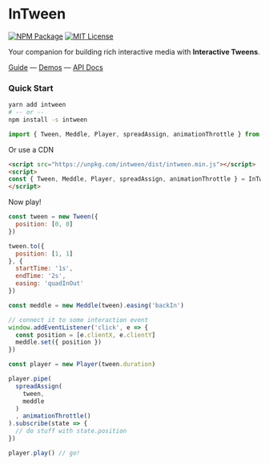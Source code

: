 # InTween

[![NPM Package][npm]][npm-url]
[![MIT License][mit]][mit-url]

Your companion for building rich interactive media with **Interactive Tweens**.

[Guide](https://intween.wellcaffeinated.net/guide) &mdash;
[Demos](https://intween.wellcaffeinated.net/demos/) &mdash;
[API Docs](https://intween.wellcaffeinated.net/api/)

### Quick Start ###

```sh
yarn add intween
# -- or --
npm install -s intween
```

```js
import { Tween, Meddle, Player, spreadAssign, animationThrottle } from 'intween'
```

Or use a CDN

```html
<script src="https://unpkg.com/intween/dist/intween.min.js"></script>
<script>
const { Tween, Meddle, Player, spreadAssign, animationThrottle } = InTween // window.InTween
</script>
```

Now play!

```js
const tween = new Tween({
  position: [0, 0]
})

tween.to({
  position: [1, 1]
}, {
  startTime: '1s',
  endTime: '2s',
  easing: 'quadInOut'
})

const meddle = new Meddle(tween).easing('backIn')

// connect it to some interaction event
window.addEventListener('click', e => {
  const position = [e.clientX, e.clientY]
  meddle.set({ position })
})

const player = new Player(tween.duration)

player.pipe(
  spreadAssign(
    tween,
    meddle
  )
  , animationThrottle()
).subscribe(state => {
  // do stuff with state.position
})

player.play() // go!
```

[mit]: https://img.shields.io/apm/l/atomic-design-ui.svg?
[mit-url]: https://github.com/tterb/atomic-design-ui/blob/master/LICENSEs
[npm]: https://img.shields.io/npm/v/intween
[npm-url]: https://www.npmjs.com/package/intween
